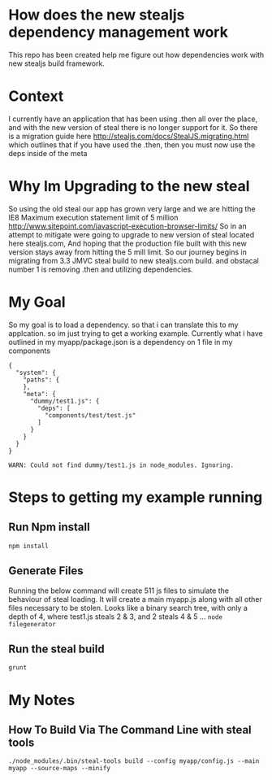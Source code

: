 # How does the new stealjs dependency management work
This repo has been created help me figure out how dependencies work with new stealjs build framework. 

# Context
I currently have an application that has been using .then all over the place, and with the new version of steal there is no longer support for it. 
So there is a migration guide here http://stealjs.com/docs/StealJS.migrating.html  which outlines that if you have used the .then, then you must now use the deps inside of the meta

# Why Im Upgrading to the new steal
So using the old steal our app has grown very large and we are hitting the IE8 Maximum execution statement limit of 5 million http://www.sitepoint.com/javascript-execution-browser-limits/
So in an attempt to mitigate were going to upgrade to new version of steal located here stealjs.com, And hoping that the production file built with this new version stays away from hitting the 5 mill limit.
So our journey begins in migrating from 3.3 JMVC steal build to new stealjs.com build. and obstacal number 1 is removing .then and utilizing dependencies.


# My Goal
So my goal is to load a dependency. so that i can translate this to my applcation. so im just trying to get a working example. 
Currently what i have outlined in my myapp/package.json is a dependency on 1 file in my components
```
{
  "system": {
    "paths": {
    },
    "meta": {
      "dummy/test1.js": {
        "deps": [
          "components/test/test.js"
        ]
      }
    }
  }
}
```

```
WARN: Could not find dummy/test1.js in node_modules. Ignoring.
```

# Steps to getting my example running
## Run Npm install
``` npm install ```

## Generate Files
Running the below command will create 511 js files to simulate the behaviour of steal loading. It will create a main myapp.js along with all other files necessary to be stolen.
Looks like a binary search tree, with only a depth of 4, where test1.js steals 2 & 3, and 2 steals  4 & 5 ...
``` node filegenerator ```

## Run the steal build
```
grunt
```

# My Notes
## How To Build Via The Command Line with steal tools
```
./node_modules/.bin/steal-tools build --config myapp/config.js --main myapp --source-maps --minify
 ```




